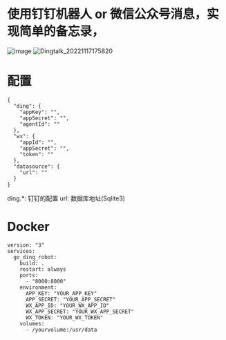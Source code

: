 # 使用钉钉机器人 or 微信公众号消息，实现简单的备忘录，

![image](https://user-images.githubusercontent.com/31104430/178475816-6a41146c-f66c-4ab1-b6ea-e42b73f3a8ba.png)
![Dingtalk_20221117175820](https://user-images.githubusercontent.com/31104430/202418302-e54a8342-1a37-4118-9854-03e063b3431d.jpg)

# 配置
```
{
  "ding": {
    "appKey": "",
    "appSecret": "",
    "agentId": ""
  },
  "wx": {
    "appId": "",
    "appSecret": "",
    "token": ""
  },
  "datasource": {
    "url": ""
  }
}
```
ding.*: 钉钉的配置
url: 数据库地址(Sqlite3)

# Docker
```docker-compose
version: "3"
services:
  go_ding_robot:
    build: .
    restart: always
    ports:
      - "8000:8000"
    environment:
      APP_KEY: "YOUR_APP_KEY"
      APP_SECRET: "YOUR_APP_SECRET"
      WX_APP_ID: "YOUR_WX_APP_ID"
      WX_APP_SECRET: "YOUR_WX_APP_SECRET"
      WX_TOKEN: "YOUR_WX_TOKEN"
    volumes:
      - /yourvolume:/usr/data

```
